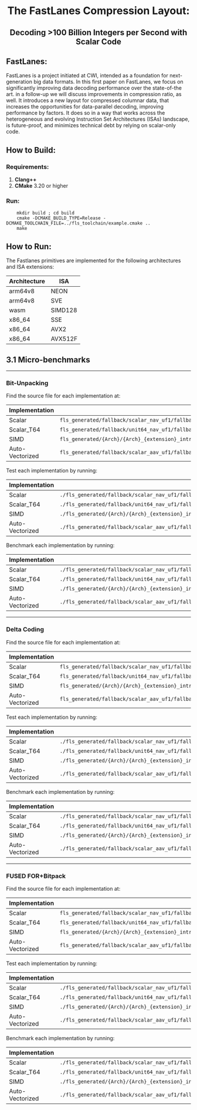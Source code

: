 # <div align="center"> The FastLanes Compression Layout: </div>
## <div align="center"> Decoding >100 Billion Integers per Second with Scalar Code  </div>

## FastLanes:
FastLanes is a project initiated at CWI, intended as a foundation for next-generation big data formats.
In this first paper on FastLanes, we focus on significantly improving data decoding performance
over the state-of-the art.
in a follow-up we will discuss improvements in compression ratio, as well.
It introduces a new layout for compressed columnar data, that increases the opportunities for data-parallel decoding,
improving performance by factors.
It does so in a way that works across the heterogeneous and evolving Instruction Set Architectures (ISAs) landscape,
is future-proof, and minimizes technical debt by relying on scalar-only code.

## How to Build:
### Requirements: 
1) __Clang++__
2) __CMake__ 3.20 or higher


### Run:

```shell
    mkdir build ; cd build
    cmake -DCMAKE_BUILD_TYPE=Release -DCMAKE_TOOLCHAIN_FILE=../fls_toolchain/example.cmake ..
    make
```


## How to Run:

The Fastlanes primitives are implemented for the following architectures and ISA extensions:

| Architecture | ISA     |
|--------------|---------|
| arm64v8      | NEON    |
| arm64v8      | SVE     |
| wasm         | SIMD128 |
| x86_64       | SSE     |
| x86_64       | AVX2    |
| x86_64       | AVX512F |

## 3.1 Micro-benchmarks

---
### Bit-Unpacking

Find the source file for each implementation at:

| Implementation | Source File                                                                                              |
|----------------|----------------------------------------------------------------------------------------------------------|
| Scalar         | `fls_generated/fallback/scalar_nav_uf1/fallback_scalar_nav_1024_uf1_unpack_src.cpp`                      |
| Scalar_T64     | `fls_generated/fallback/unit64_nav_uf1/fallback_unit64_scalar_nav_1024_uf1_unpack_src.cpp`               |
| SIMD           | `fls_generated/{Arch}/{Arch}_{extension}_intrinsic_uf1/{Arch}_{extension}_intrinsic_1024_uf1_unpack_src.cpp` |
| Auto-Vectorized| `fls_generated/fallback/scalar_aav_uf1/fallback_scalar_aav_1024_uf1_unpack_src.cpp`                      |


Test each implementation by running: 

| Implementation | Command                                                                                                 |
|----------------|---------------------------------------------------------------------------------------------------------|
| Scalar         | `./fls_generated/fallback/scalar_nav_uf1/fallback_scalar_nav_1024_uf1_unpack_test`                      |
| Scalar_T64     | `./fls_generated/fallback/unit64_nav_uf1/fallback_unit64_scalar_nav_1024_uf1_unpack_test`               |
| SIMD           | `./fls_generated/{Arch}/{Arch}_{extension}_intrinsic_uf1/{Arch}_{extension}_intrinsic_1024_uf1_unpack_test` |
| Auto-Vectorized| `./fls_generated/fallback/scalar_aav_uf1/fallback_scalar_aav_1024_uf1_unpack_test`                      |


Benchmark each implementation by running:


| Implementation | Command                                                                                                  |
|----------------|----------------------------------------------------------------------------------------------------------|
| Scalar         | `./fls_generated/fallback/scalar_nav_uf1/fallback_scalar_nav_1024_uf1_unpack_bench`                      |
| Scalar_T64     | `./fls_generated/fallback/unit64_nav_uf1/fallback_unit64_scalar_nav_1024_uf1_unpack_bench`               |
| SIMD           | `./fls_generated/{Arch}/{Arch}_{extension}_intrinsic_uf1/{Arch}_{extension}_intrinsic_1024_uf1_unpack_bench` |
| Auto-Vectorized| `./fls_generated/fallback/scalar_aav_uf1/fallback_scalar_aav_1024_uf1_unpack_bench`                      |


---
### Delta Coding

Find the source file for each implementation at:

| Implementation | Source File                                                                                            |
|----------------|--------------------------------------------------------------------------------------------------------|
| Scalar         | `fls_generated/fallback/scalar_nav_uf1/fallback_scalar_nav_1024_uf1_rsum_src.cpp`                      |
| Scalar_T64     | `fls_generated/fallback/unit64_nav_uf1/fallback_unit64_scalar_nav_1024_uf1_rsum_src.cpp`               |
| SIMD           | `fls_generated/{Arch}/{Arch}_{extension}_intrinsic_uf1/{Arch}_{extension}_intrinsic_1024_uf1_rsum_src.cpp` |
| Auto-Vectorized| `fls_generated/fallback/scalar_aav_uf1/fallback_scalar_aav_1024_uf1_rsum_src.cpp`                      |


Test each implementation by running:

| Implementation | Command                                                                                               |
|----------------|-------------------------------------------------------------------------------------------------------|
| Scalar         | `./fls_generated/fallback/scalar_nav_uf1/fallback_scalar_nav_1024_uf1_rsum_test`                      |
| Scalar_T64     | `./fls_generated/fallback/unit64_nav_uf1/fallback_unit64_scalar_nav_1024_uf1_rsum_test`               |
| SIMD           | `./fls_generated/{Arch}/{Arch}_{extension}_intrinsic_uf1/{Arch}_{extension}_intrinsic_1024_uf1_rsum_test` |
| Auto-Vectorized| `./fls_generated/fallback/scalar_aav_uf1/fallback_scalar_aav_1024_uf1_rsum_test`                      |


Benchmark each implementation by running:


| Implementation | Command                                                                                                |
|----------------|--------------------------------------------------------------------------------------------------------|
| Scalar         | `./fls_generated/fallback/scalar_nav_uf1/fallback_scalar_nav_1024_uf1_rsum_bench`                      |
| Scalar_T64     | `./fls_generated/fallback/unit64_nav_uf1/fallback_unit64_scalar_nav_1024_uf1_rsum_bench`               |
| SIMD           | `./fls_generated/{Arch}/{Arch}_{extension}_intrinsic_uf1/{Arch}_{extension}_intrinsic_1024_uf1_rsum_bench` |
| Auto-Vectorized| `./fls_generated/fallback/scalar_aav_uf1/fallback_scalar_aav_1024_uf1_rsum_bench`                      |



---
### FUSED FOR+Bitpack

Find the source file for each implementation at:

| Implementation | Source File                                                                                            |
|----------------|--------------------------------------------------------------------------------------------------------|
| Scalar         | `fls_generated/fallback/scalar_nav_uf1/fallback_scalar_nav_1024_uf1_ffor_src.cpp`                      |
| Scalar_T64     | `fls_generated/fallback/unit64_nav_uf1/fallback_unit64_scalar_nav_1024_uf1_ffor_src.cpp`               |
| SIMD           | `fls_generated/{Arch}/{Arch}_{extension}_intrinsic_uf1/{Arch}_{extension}_intrinsic_1024_uf1_ffor_src.cpp` |
| Auto-Vectorized| `fls_generated/fallback/scalar_aav_uf1/fallback_scalar_aav_1024_uf1_ffor_src.cpp`                      |


Test each implementation by running:

| Implementation | Command                                                                                               |
|----------------|-------------------------------------------------------------------------------------------------------|
| Scalar         | `./fls_generated/fallback/scalar_nav_uf1/fallback_scalar_nav_1024_uf1_ffor_test`                      |
| Scalar_T64     | `./fls_generated/fallback/unit64_nav_uf1/fallback_unit64_scalar_nav_1024_uf1_ffor_test`               |
| SIMD           | `./fls_generated/{Arch}/{Arch}_{extension}_intrinsic_uf1/{Arch}_{extension}_intrinsic_1024_uf1_ffor_test` |
| Auto-Vectorized| `./fls_generated/fallback/scalar_aav_uf1/fallback_scalar_aav_1024_uf1_ffor_test`                      |


Benchmark each implementation by running:


| Implementation | Command                                                                                                |
|----------------|--------------------------------------------------------------------------------------------------------|
| Scalar         | `./fls_generated/fallback/scalar_nav_uf1/fallback_scalar_nav_1024_uf1_ffor_bench`                      |
| Scalar_T64     | `./fls_generated/fallback/unit64_nav_uf1/fallback_unit64_scalar_nav_1024_uf1_ffor_bench`               |
| SIMD           | `./fls_generated/{Arch}/{Arch}_{extension}_intrinsic_uf1/{Arch}_{extension}_intrinsic_1024_uf1_ffor_bench` |
| Auto-Vectorized| `./fls_generated/fallback/scalar_aav_uf1/fallback_scalar_aav_1024_uf1_ffor_bench`                      |


